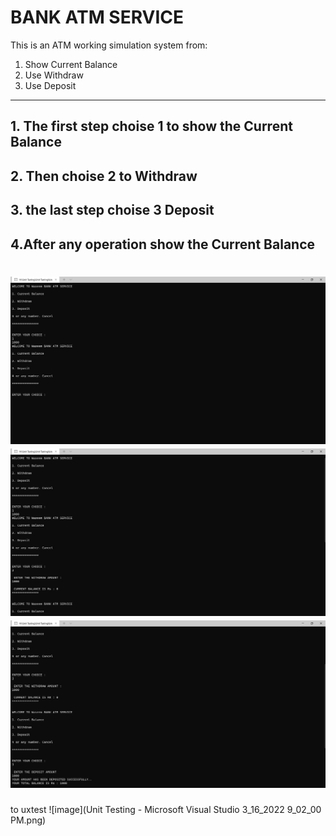 # BANK ATM SERVICE
This is an ATM working simulation system from:
1. Show Current Balance
2. Use Withdraw
3. Use Deposit


---------------------------------------------------------------------

## 1. The first step choise 1 to show the Current Balance
## 2. Then choise 2 to Withdraw
## 3. the last step choise 3 Deposit 
## 4.After any operation show the  Current Balance
![image](3.png)
![image](2.png)
![image](1.png)
==============================================================
to uxtest
![image](Unit Testing - Microsoft Visual Studio 3_16_2022 9_02_00 PM.png)
